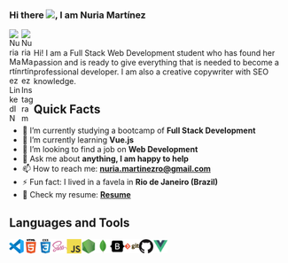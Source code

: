 ### Hi there <img src="https://media.giphy.com/media/hvRJCLFzcasrR4ia7z/giphy.gif" width="25px">, I am Nuria Martínez

<a href="https://www.linkedin.com/in/nuriamartinezrodrigo/">
  <img align="left" alt="Nuria Martínez LinkedIN" width="22px" src="https://upload.wikimedia.org/wikipedia/commons/thumb/c/ca/LinkedIn_logo_initials.png/100px-LinkedIn_logo_initials.png" />
</a>
<a href="https://www.instagram.com/wandernur/">
  <img align="left" alt="Nuria Martínez Instagram" width="22px" src="https://instagram-brand.com/wp-content/uploads/2016/11/Instagram_AppIcon_Aug2017.png](https://upload.wikimedia.org/wikipedia/commons/thumb/e/e7/Instagram_logo_2016.svg/120px-Instagram_logo_2016.svg.png?20210403190622" />
</a><br />

<br />
Hi! I am a Full Stack Web Development student who has found her passion and is ready to give everything that is needed to become a professional developer. I am also a creative copywriter with SEO knowledge.

<h2>Quick Facts</h2>

- 🔭 I’m currently studying a bootcamp of **Full Stack Development**
- 🌱 I’m currently learning **Vue.js**
- 👯 I’m looking to find a job on **Web Development**
- 💬 Ask me about **anything, I am happy to help**
- 📫 How to reach me: **nuria.martinezro@gmail.com**
- ⚡ Fun fact: I lived in a favela in **Rio de Janeiro (Brazil)**
- 📝 Check my resume: **[Resume](https://www.canva.com/design/DAErHX1oVEw/wYe_L5oZNyeHzkrJUk7oxg/view?utm_content=DAErHX1oVEw&utm_campaign=designshare&utm_medium=link&utm_source=sharebutton)**

<h2>Languages and Tools</h2>
<img align="left" alt="Visual Studio Code" width="26px" src="https://raw.githubusercontent.com/github/explore/80688e429a7d4ef2fca1e82350fe8e3517d3494d/topics/visual-studio-code/visual-studio-code.png" />
<img align="left" alt="HTML5" width="26px" src="https://raw.githubusercontent.com/github/explore/80688e429a7d4ef2fca1e82350fe8e3517d3494d/topics/html/html.png" />
<img align="left" alt="CSS3" width="26px" src="https://raw.githubusercontent.com/github/explore/80688e429a7d4ef2fca1e82350fe8e3517d3494d/topics/css/css.png" />
<img align="left" alt="Sass" width="26px" src="https://raw.githubusercontent.com/github/explore/80688e429a7d4ef2fca1e82350fe8e3517d3494d/topics/sass/sass.png" />
<img align="left" alt="JavaScript" width="26px" src="https://raw.githubusercontent.com/github/explore/80688e429a7d4ef2fca1e82350fe8e3517d3494d/topics/javascript/javascript.png" />
<img align="left" alt="Node.js" width="26px" src="https://raw.githubusercontent.com/github/explore/80688e429a7d4ef2fca1e82350fe8e3517d3494d/topics/nodejs/nodejs.png" />
<img align="left" alt="MongoDB" width="26px" src="https://raw.githubusercontent.com/devicons/devicon/master/icons/mongodb/mongodb-original.svg" />
<img align="left" alt="Bootstrap" width="26px" src="https://raw.githubusercontent.com/devicons/devicon/master/icons/bootstrap/bootstrap-plain.svg" />
<img align="left" alt="Git" width="26px" src="https://raw.githubusercontent.com/github/explore/80688e429a7d4ef2fca1e82350fe8e3517d3494d/topics/git/git.png" />
<img align="left" alt="GitHub" width="26px" src="https://raw.githubusercontent.com/github/explore/78df643247d429f6cc873026c0622819ad797942/topics/github/github.png" />
<img align="left" alt="Vue.js" width="26px" src="https://raw.githubusercontent.com/devicons/devicon/master/icons/vuejs/vuejs-original.svg" />



